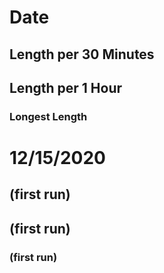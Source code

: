 # Date
## Length per 30 Minutes
## Length per 1 Hour
### Longest Length

# 12/15/2020
## (first run)
## (first run)
### (first run)
